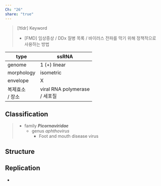 ```yaml
---
Ch: "26"
share: "true"
---
```


>[!tldr] Keyword
>- [FMD] 임상증상 / DDx 질병 목록 / 바이러스 전파를 막기 위해 정책적으로 사용하는 방법

| type         | ssRNA                         |
| ------------ | ----------------------------- |
| genome       | 1 (+) linear                  |
| morphology   | isometric                     |
| envelope     | X                             |
| 복제효소<br>/ 장소 | viral RNA polymerase<br>/ 세포질 |

## Classification
> - family ***Picornaviridae***
> 	- genus *aphthovirus*
> 		- Foot and mouth disease virus

## Structure

## Replication
- 